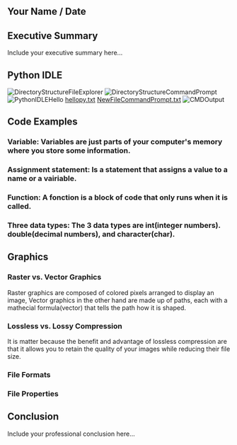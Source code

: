 
## Your Name / Date

## Executive Summary 
Include your executive summary here...

## Python IDLE
![DirectoryStructureFileExplorer](https://user-images.githubusercontent.com/89929757/137834066-bcda9b7a-88f9-40e1-a9c9-f192b20c2188.PNG)
![DirectoryStructureCommandPrompt](https://user-images.githubusercontent.com/89929757/137834854-5148772b-eb0c-46f1-a0be-300b1408d198.PNG)
![PythonIDLEHello](https://user-images.githubusercontent.com/89929757/137832073-9c8fc79b-114b-47e1-b4bf-5bcee801ebd6.PNG)
[hellopy.txt](https://github.com/Schellry/IT1025-1/files/7369655/hellopy.txt)
[NewFileCommandPrompt.txt](https://github.com/Schellry/IT1025-1/files/7369668/NewFileCommandPrompt.txt)
![CMDOutput](https://user-images.githubusercontent.com/89929757/137835000-1fc8bc50-f472-41b1-a993-14053ed2ec98.PNG)




## Code Examples
### Variable: Variables are just parts of your computer's memory where you store some information.
### Assignment statement: Is a statement that assigns a value to a name or a vairiable.
### Function: A fonction is a block of code that only runs when it is called.
### Three data types: The 3 data types are int(integer numbers). double(decimal numbers), and character(char).

## Graphics

### Raster vs. Vector Graphics
Raster graphics are composed of colored pixels arranged to display an image,  Vector graphics in the other hand are made up of paths,
each with a mathecial  formula(vector) that tells the path how it is shaped.
### Lossless vs. Lossy Compression
It is matter because the benefit and advantage of lossless compression are that it allows you to retain the quality of your images
while reducing their file size.
### File Formats

### File Properties

## Conclusion

Include your professional conclusion here...
